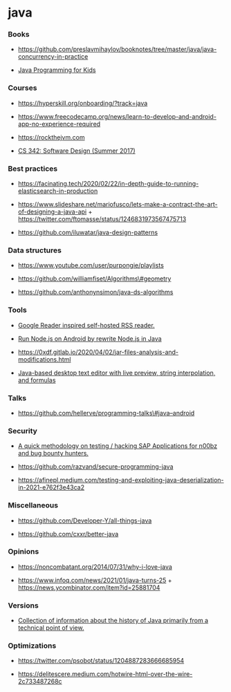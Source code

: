 java
====

### Books

-   https://github.com/preslavmihaylov/booknotes/tree/master/java/java-concurrency-in-practice

<!-- -->

-   [Java Programming for Kids](http://yfain.github.io/Java4Kids)

### Courses

-   https://hyperskill.org/onboarding/?track=java

<!-- -->

-   https://www.freecodecamp.org/news/learn-to-develop-and-android-app-no-experience-required

<!-- -->

-   https://rockthejvm.com

<!-- -->

-   [CS 342: Software Design (Summer 2017)](https://www.cs.uic.edu/~psnyder/cs342-summer2017/syllabus)

### Best practices

-   https://facinating.tech/2020/02/22/in-depth-guide-to-running-elasticsearch-in-production

<!-- -->

-   https://www.slideshare.net/mariofusco/lets-make-a-contract-the-art-of-designing-a-java-api + https://twitter.com/ftomasse/status/1246831973567475713

<!-- -->

-   https://github.com/iluwatar/java-design-patterns

### Data structures

-   https://www.youtube.com/user/purpongie/playlists

<!-- -->

-   https://github.com/williamfiset/Algorithms\#geometry

<!-- -->

-   https://github.com/anthonynsimon/java-ds-algorithms

### Tools

-   [Google Reader inspired self-hosted RSS reader.](https://github.com/Athou/commafeed)

<!-- -->

-   [Run Node.js on Android by rewrite Node.js in Java](https://github.com/InstantWebP2P/node-android)

<!-- -->

-   https://0xdf.gitlab.io/2020/04/02/jar-files-analysis-and-modifications.html

<!-- -->

-   [Java-based desktop text editor with live preview, string interpolation, and formulas](https://github.com/DaveJarvis/keenwrite)

### Talks

-   https://github.com/hellerve/programming-talks\#java–android

### Security

-   [A quick methodology on testing / hacking SAP Applications for n00bz and bug bounty hunters.](https://github.com/shipcod3/mySapAdventures)

<!-- -->

-   https://github.com/razvand/secure-programming-java

<!-- -->

-   https://afinepl.medium.com/testing-and-exploiting-java-deserialization-in-2021-e762f3e43ca2

### Miscellaneous

-   https://github.com/Developer-Y/all-things-java

<!-- -->

-   https://github.com/cxxr/better-java

### Opinions

-   https://noncombatant.org/2014/07/31/why-i-love-java

<!-- -->

-   https://www.infoq.com/news/2021/01/java-turns-25 + https://news.ycombinator.com/item?id=25881704

### Versions

-   [Collection of information about the history of Java primarily from a technical point of view.](https://github.com/marchof/java-almanac)

### Optimizations

-   https://twitter.com/psobot/status/1204887283666685954

<!-- -->

-   https://delitescere.medium.com/hotwire-html-over-the-wire-2c733487268c
